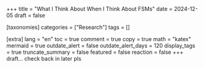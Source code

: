 +++
title = "What I Think About When I Think About FSMs"
date = 2024-12-05
draft = false

[taxonomies]
categories = ["Research"]
tags = []

[extra]
lang = "en"
toc = true
comment = true
copy = true
math = "katex"
mermaid = true
outdate_alert = false
outdate_alert_days = 120
display_tags = true
truncate_summary = false
featured = false
reaction = false
+++
draft... check back in later pls